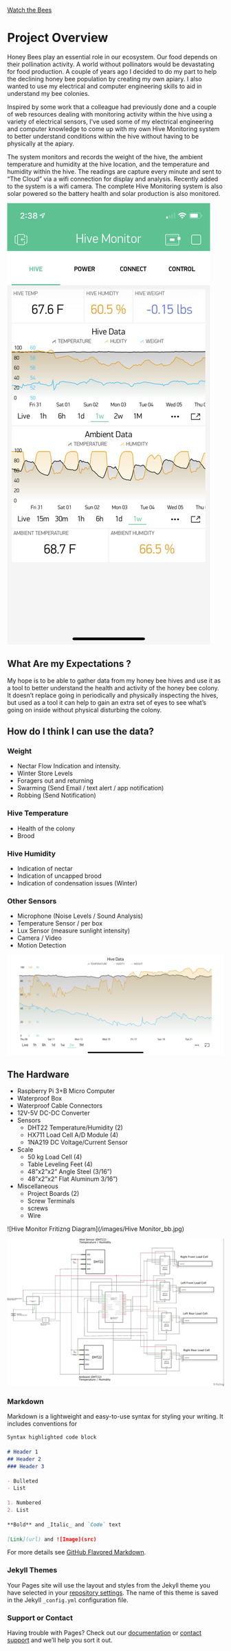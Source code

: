 [Watch the Bees](http://admin:123456@kyserike.mynetgear.com:500/mjpeg/stream.cgi?chn=0)

# Project Overview

Honey Bees play an essential role in our ecosystem. Our food depends on their pollination activity. A world without pollinators would be devastating for food production. A couple of years ago I decided to do my part to help the declining honey bee population by creating my own apiary. I also wanted to use my electrical and computer engineering skills to aid in understand my bee colonies.

Inspired by some work that a colleague had previously done and a couple of web resources dealing with monitoring activity within the hive using a variety of electrical sensors, I’ve used some of my electrical engineering and computer knowledge to come up with my own Hive Monitoring system to better understand conditions within the hive without having to be physically at the apiary. 

The system monitors and records the weight of the hive, the ambient temperature and humidity at the hive location, and the
temperature and humidity within the hive. The readings are capture every minute and sent to “The Cloud” via a wifi connection
for display and analysis. Recently added to the system is a wifi camera. The complete Hive Monitoring system is also solar
powered so the battery health and solar production is also monitored.

![Hive Monitor Blynk Data Visulation](/images/HM_Blynk_1.PNG)

## What Are my Expectations ?

My hope is to be able to gather data from my honey bee hives and use it as a tool to better understand the health and activity
of the honey bee colony. It doesn’t replace going in periodically and physically inspecting the hives, but used as a tool it
can help to gain an extra set of eyes to see what’s going on inside without physical disturbing the colony.

## How do I think I can use the data?

### Weight
- Nectar Flow Indication and intensity.
- Winter Store Levels
- Foragers out and returning
- Swarming (Send Email / text alert / app notification)
- Robbing (Send Notification)

### Hive Temperature
- Health of the colony
- Brood

### Hive Humidity
- Indication of nectar 
- Indication of uncapped brood
- Indication of condensation issues (Winter)

### Other Sensors
- Microphone (Noise Levels / Sound Analysis)
- Temperature Sensor / per box
- Lux Sensor (measure sunlight intensity)
- Camera / Video
- Motion Detection

![Hive Monitor Blynk Data Visulation 2](/images/HM_Blynk_2.PNG)

## The Hardware

- Raspberry Pi 3+B Micro Computer
- Waterproof Box
- Waterproof Cable Connectors
- 12V-5V DC-DC Converter
- Sensors
  - DHT22 Temperature/Humidity (2)
  - HX711 Load Cell A/D Module (4)
  - 1NA219 DC Voltage/Current Sensor
- Scale
  - 50 kg Load Cell (4)
  - Table Leveling Feet (4)
  - 48”x2”x2” Angle Steel (3/16”)
  - 48”x2”x2” Flat Aluminum 3/16”)
- Miscellaneous
  - Project Boards (2)
  - Screw Terminals
  - screws
  - Wire
  
![Hive Monitor Fritizng Diagram](/images/Hive Monitor_bb.jpg)

![Hive Monitor Schematic](/images/Hive_Monitor_schem.jpg)

### Markdown

Markdown is a lightweight and easy-to-use syntax for styling your writing. It includes conventions for

```markdown
Syntax highlighted code block

# Header 1
## Header 2
### Header 3

- Bulleted
- List

1. Numbered
2. List

**Bold** and _Italic_ and `Code` text

[Link](url) and ![Image](src)
```

For more details see [GitHub Flavored Markdown](https://guides.github.com/features/mastering-markdown/).

### Jekyll Themes

Your Pages site will use the layout and styles from the Jekyll theme you have selected in your [repository settings](https://github.com/Chris-Conklin-61/Chris-Conklin-61.github.io/settings). The name of this theme is saved in the Jekyll `_config.yml` configuration file.

### Support or Contact

Having trouble with Pages? Check out our [documentation](https://help.github.com/categories/github-pages-basics/) or [contact support](https://github.com/contact) and we’ll help you sort it out.
